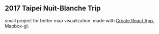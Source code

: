## 2017 Taipei Nuit-Blanche Trip

small project for better map visualization. made with [Create React App](https://github.com/facebookincubator/create-react-app), Mapbox-gl.
